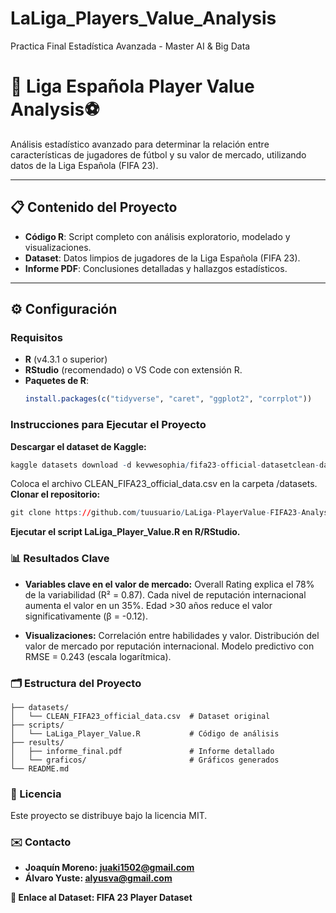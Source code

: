 # LaLiga_Players_Value_Analysis
Practica Final Estadística Avanzada  - Master AI &amp; Big Data

# 🚀 Liga Española Player Value Analysis⚽️

Análisis estadístico avanzado para determinar la relación entre características de jugadores de fútbol y su valor de mercado, utilizando datos de la Liga Española (FIFA 23).

---
## 📋 Contenido del Proyecto
- **Código R**: Script completo con análisis exploratorio, modelado y visualizaciones.
- **Dataset**: Datos limpios de jugadores de la Liga Española (FIFA 23).
- **Informe PDF**: Conclusiones detalladas y hallazgos estadísticos.
---
## ⚙️ Configuración

### Requisitos

- **R** (v4.3.1 o superior)
- **RStudio** (recomendado) o VS Code con extensión R.
- **Paquetes de R**:
  ```r
  install.packages(c("tidyverse", "caret", "ggplot2", "corrplot"))
  ```
### Instrucciones para Ejecutar el Proyecto
**Descargar el dataset de Kaggle:**
```r
kaggle datasets download -d kevwesophia/fifa23-official-datasetclean-data
```
Coloca el archivo CLEAN_FIFA23_official_data.csv en la carpeta /datasets.
**Clonar el repositorio:**
```r
git clone https://github.com/tuusuario/LaLiga-PlayerValue-FIFA23-Analysis.git
```
**Ejecutar el script LaLiga_Player_Value.R en R/RStudio.**

### 📊 Resultados Clave
- **Variables clave en el valor de mercado:**
Overall Rating explica el 78% de la variabilidad (R² = 0.87).
Cada nivel de reputación internacional aumenta el valor en un 35%.
Edad >30 años reduce el valor significativamente (β = -0.12).

- **Visualizaciones:**
Correlación entre habilidades y valor.
Distribución del valor de mercado por reputación internacional.
Modelo predictivo con RMSE = 0.243 (escala logarítmica).

### 🗂️ Estructura del Proyecto
```
├── datasets/
│   └── CLEAN_FIFA23_official_data.csv  # Dataset original
├── scripts/
│   └── LaLiga_Player_Value.R           # Código de análisis
├── results/
│   ├── informe_final.pdf               # Informe detallado
│   └── graficos/                       # Gráficos generados
└── README.md
```

### 📄 Licencia
Este proyecto se distribuye bajo la licencia MIT.

### ✉️ Contacto
- **Joaquín Moreno: juaki1502@gmail.com**
- **Álvaro Yuste: alyusva@gmail.com**

**🔗 Enlace al Dataset: FIFA 23 Player Dataset**
